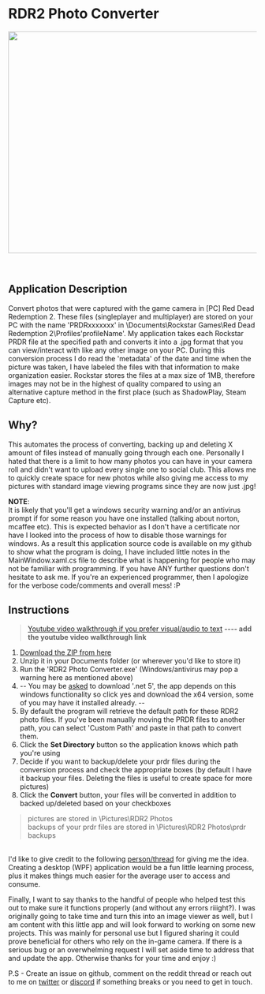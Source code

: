 # RDR2 Photo Converter

<p align="center">
  <img width="640" height="450" src="https://github.com/SneakyAzWhat/RDR2PhotoConverter/blob/master/preview.png">
</p>

&nbsp;  
## Application Description
Convert photos that were captured with the game camera in [PC] Red Dead Redemption 2. These files (singleplayer and multiplayer) are stored on your PC with the name 'PRDRxxxxxxx' in \Documents\Rockstar Games\Red Dead Redemption 2\Profiles\'profileName'. My application takes each Rockstar PRDR file at the specified path and converts it into a .jpg format that you can view/interact with like any other image on your PC. During this conversion process I do read the 'metadata' of the date and time when the picture was taken, I have labeled the files with that information to make organization easier. Rockstar stores the files at a max size of 1MB, therefore images may not be in the highest of quality compared to using an alternative capture method in the first place (such as ShadowPlay, Steam Capture etc).

## Why?
This automates the process of converting, backing up and deleting X amount of files instead of manually going through each one. Personally I hated that there is a limit to how many photos you can have in your camera roll and didn't want to upload every single one to social club. This allows me to quickly create space for new photos while also giving me access to my pictures with standard image viewing programs since they are now just .jpg!

**NOTE**:&nbsp;  
It is likely that you'll get a windows security warning and/or an antivirus prompt if for some reason you have one installed (talking about norton, mcaffee etc). This is expected behavior as I don't have a certificate nor have I looked into the process of how to disable those warnings for windows. As a result this application source code is available on my github to show what the program is doing, I have included little notes in the MainWindow.xaml.cs file to describe what is happening for people who may not be familiar with programming. If you have ANY further questions don't hesitate to ask me. If you're an experienced programmer, then I apologize for the verbose code/comments and overall mess! :P

## Instructions
>[Youtube video walkthrough if you prefer visual/audio to text](http://www.github.com/) **---- add the youtube video walkthrough link**


1. [Download the ZIP from here](https://github.com/SneakyAzWhat/RDR2PhotoConverter/releases/download/v1.0/RDR2PhotoConverter.zip)
2. Unzip it in your Documents folder (or wherever you'd like to store it)
3. Run the 'RDR2 Photo Converter.exe' (Windows/antivirus may pop a warning here as mentioned above)
4. -- You may be [asked](https://github.com/SneakyAzWhat/RDR2PhotoConverter/blob/main/dotnet5popup.png) to download '.net 5', the app depends on this windows functionality so click yes and download the x64 version, some of you may have it installed already. --
5. By default the program will retrieve the default path for these RDR2 photo files. If you've been manually moving the PRDR files to another path, you can select 'Custom Path' and paste in that path to convert them.
6. Click the **Set Directory** button so the application knows which path you're using
7. Decide if you want to backup/delete your prdr files during the conversion process and check the appropriate boxes (by default I have it backup your files. Deleting the files is useful to create space for more pictures)
8. Click the **Convert** button, your files will be converted in addition to backed up/deleted based on your checkboxes


>pictures are stored in \Pictures\RDR2 Photos  
>backups of your prdr files are stored in \Pictures\RDR2 Photos\prdr backups  

&nbsp;   
I'd like to give credit to the following [person/thread](https://www.reddit.com/r/PCRedDead/comments/dvejz5/rdr2_photomode_extractor/) for giving me the idea. Creating a desktop (WPF) application would be a fun little learning process, plus it makes things much easier for the average user to access and consume.

Finally, I want to say thanks to the handful of people who helped test this out to make sure it functions properly (and without any errors riiight?). I was originally going to take time and turn this into an image viewer as well, but I am content with this little app and will look forward to working on some new projects. This was mainly for personal use but I figured sharing it could prove beneficial for others who rely on the in-game camera. If there is a serious bug or an overwhelming request I will set aside time to address that and update the app. Otherwise thanks for your time and enjoy :)

P.S - Create an issue on github, comment on the reddit thread or reach out to me on [twitter](https://twitter.com/sneakyazwhat) or [discord](https://discord.gg/YjP2Js7W8K) if something breaks or you need to get in touch.
